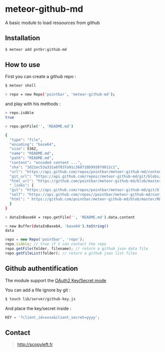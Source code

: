 # meteor-github-md

A basic module to load ressources from github

## Installation

```sh
$ meteor add pntbr:github-md
```

## How to use

First you can create a github repo :

```sh
$ meteor shell

> repo = new Repo('pointbar', 'meteor-github-md');
```

and play with his methods :

```sh
> repo.isAble
true

> repo.getFile('', 'README.md')

{
  "type": "file",
  "encoding": "base64",
  "size": 5362,
  "name": "README.md",
  "path": "README.md",
  "content": "encoded content ...",
  "sha": "3d21ec53a331a6f037a91c368710b99387d012c1",
  "url": "https://api.github.com/repos/pointbar/meteor-github-md/contents/README.md",
  "git_url": "https://api.github.com/repos//meteor-github-md/git/blobs/3d21ec53a331a6f037a91c368710b99387d012c1",
  "html_url": "https://github.com/pointbar/meteor-github-md/blob/master/README.md",
  "_links": {
  "git": "https://api.github.com/repos/pointbar/meteor-github-md/git/blobs/3d21ec53a331a6f037a91c368710b99387d012c1",
  "self": "https://api.github.com/repos//pointbar/meteor-github-md/contents/README.md",
  "html": " https://github.com/pointbar/meteor-github-md/blob/master/README.md"
  }
}

> dataInBase64 = repo.getFile('', 'README.md').data.content

> new Buffer(dataInBase64, 'base64').toString()
data
```

```js
repo = new Repo('pointbar', 'repo');
repo.isAble; // true if I can contact the repo
repo.getFile(folder, filename); // return a github json data file
repo.getFileList(folder); // return a github json list files
```

## Github authentification

The module support the [OAuth2 Key/Secret mode](https://developer.github.com/v3/#oauth2-keysecret)

You can add a file ignore by git :

```sh
$ touch lib/server/github-key.js
```

And place the key/secret inside :
```js
KEY = '?client_id=xxxx&client_secret=yyyy';
```
## Contact

> http://scopyleft.fr

